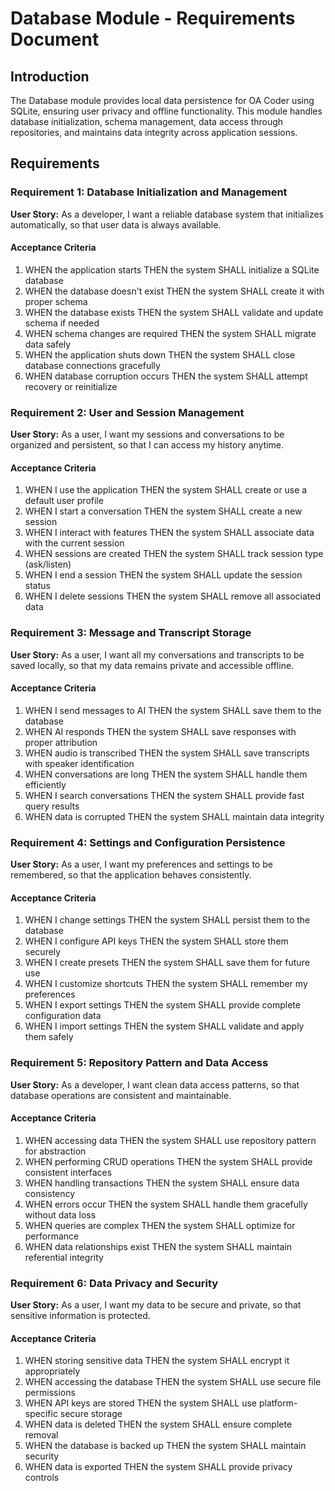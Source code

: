 # Database Module - Requirements Document

## Introduction

The Database module provides local data persistence for OA Coder using SQLite, ensuring user privacy and offline functionality. This module handles database initialization, schema management, data access through repositories, and maintains data integrity across application sessions.

## Requirements

### Requirement 1: Database Initialization and Management

**User Story:** As a developer, I want a reliable database system that initializes automatically, so that user data is always available.

#### Acceptance Criteria

1. WHEN the application starts THEN the system SHALL initialize a SQLite database
2. WHEN the database doesn't exist THEN the system SHALL create it with proper schema
3. WHEN the database exists THEN the system SHALL validate and update schema if needed
4. WHEN schema changes are required THEN the system SHALL migrate data safely
5. WHEN the application shuts down THEN the system SHALL close database connections gracefully
6. WHEN database corruption occurs THEN the system SHALL attempt recovery or reinitialize

### Requirement 2: User and Session Management

**User Story:** As a user, I want my sessions and conversations to be organized and persistent, so that I can access my history anytime.

#### Acceptance Criteria

1. WHEN I use the application THEN the system SHALL create or use a default user profile
2. WHEN I start a conversation THEN the system SHALL create a new session
3. WHEN I interact with features THEN the system SHALL associate data with the current session
4. WHEN sessions are created THEN the system SHALL track session type (ask/listen)
5. WHEN I end a session THEN the system SHALL update the session status
6. WHEN I delete sessions THEN the system SHALL remove all associated data

### Requirement 3: Message and Transcript Storage

**User Story:** As a user, I want all my conversations and transcripts to be saved locally, so that my data remains private and accessible offline.

#### Acceptance Criteria

1. WHEN I send messages to AI THEN the system SHALL save them to the database
2. WHEN AI responds THEN the system SHALL save responses with proper attribution
3. WHEN audio is transcribed THEN the system SHALL save transcripts with speaker identification
4. WHEN conversations are long THEN the system SHALL handle them efficiently
5. WHEN I search conversations THEN the system SHALL provide fast query results
6. WHEN data is corrupted THEN the system SHALL maintain data integrity

### Requirement 4: Settings and Configuration Persistence

**User Story:** As a user, I want my preferences and settings to be remembered, so that the application behaves consistently.

#### Acceptance Criteria

1. WHEN I change settings THEN the system SHALL persist them to the database
2. WHEN I configure API keys THEN the system SHALL store them securely
3. WHEN I create presets THEN the system SHALL save them for future use
4. WHEN I customize shortcuts THEN the system SHALL remember my preferences
5. WHEN I export settings THEN the system SHALL provide complete configuration data
6. WHEN I import settings THEN the system SHALL validate and apply them safely

### Requirement 5: Repository Pattern and Data Access

**User Story:** As a developer, I want clean data access patterns, so that database operations are consistent and maintainable.

#### Acceptance Criteria

1. WHEN accessing data THEN the system SHALL use repository pattern for abstraction
2. WHEN performing CRUD operations THEN the system SHALL provide consistent interfaces
3. WHEN handling transactions THEN the system SHALL ensure data consistency
4. WHEN errors occur THEN the system SHALL handle them gracefully without data loss
5. WHEN queries are complex THEN the system SHALL optimize for performance
6. WHEN data relationships exist THEN the system SHALL maintain referential integrity

### Requirement 6: Data Privacy and Security

**User Story:** As a user, I want my data to be secure and private, so that sensitive information is protected.

#### Acceptance Criteria

1. WHEN storing sensitive data THEN the system SHALL encrypt it appropriately
2. WHEN accessing the database THEN the system SHALL use secure file permissions
3. WHEN API keys are stored THEN the system SHALL use platform-specific secure storage
4. WHEN data is deleted THEN the system SHALL ensure complete removal
5. WHEN the database is backed up THEN the system SHALL maintain security
6. WHEN data is exported THEN the system SHALL provide privacy controls